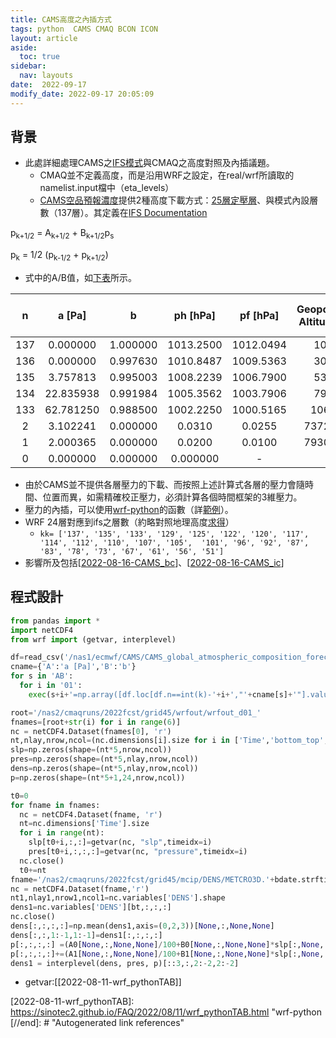 ```yaml
---
title: CAMS高度之內插方式
tags: python  CAMS CMAQ BCON ICON
layout: article
aside:
  toc: true
sidebar:
  nav: layouts
date:  2022-09-17
modify_date: 2022-09-17 20:05:09
---
```

## 背景

- 此處詳細處理CAMS之[IFS模式][ifs]與CMAQ之高度對照及內插議題。
  - CMAQ並不定義高度，而是沿用WRF之設定，在real/wrf所讀取的namelist.input檔中（eta_levels）
  - [CAMS空品預報濃度](https://ads.atmosphere.copernicus.eu/cdsapp#!/dataset/cams-global-atmospheric-composition-forecasts?tab=form)提供2種高度下載方式：[25層定壓層][wind_ozone]、與模式內設層數（137層）。其定義在[IFS Documentation][ifs]

p<sub>k+1/2</sub> = A<sub>k+1/2</sub> + B<sub>k+1/2</sub>p<sub>s </sub>

p<sub>k</sub> = 1/2 (p<sub>k-1/2</sub> + p<sub>k+1/2</sub>) 

- 式中的A/B值，如[下表](https://confluence.ecmwf.int/display/UDOC/L137+model+level+definitions)所示。

n|a [Pa]|b|ph [hPa]|pf [hPa]|Geopotential Altitude [m]|Geometric Altitude [m]|Temperature [K]|Density [kg/m^3]
:-:|:-:|:-:|:-:|:-:|:-:|:-:|:-:|:-:
137|0.000000|1.000000|1013.2500|1012.0494|10.00|10.00|288.09|1.223803
136|0.000000|0.997630|1010.8487|1009.5363|30.96|30.96|287.95|1.221341
135|3.757813|0.995003|1008.2239|1006.7900|53.92|53.92|287.80|1.218650
134|22.835938|0.991984|1005.3562|1003.7906|79.04|79.04|287.64|1.215710
133|62.781250|0.988500|1002.2250|1000.5165|106.54|106.54|287.46|1.212498
2|3.102241|0.000000|0.0310|0.0255|73721.58|74584.91|209.21|0.000042
1|2.000365|0.000000|0.0200|0.0100|79301.79|80301.65|198.05|0.000018
0|0.000000|0.000000|0.000000|-|-|-|-|-

- 由於CAMS並不提供各層壓力的下載、而按照上述計算式各層的壓力會隨時間、位置而異，如需精確校正壓力，必須計算各個時間框架的3維壓力。
- 壓力的內插，可以使用[wrf-python](https://wrf-python.readthedocs.io/en/latest/)的函數（詳[範例](https://sinotec2.github.io/Focus-on-Air-Quality/utilities/Graphics/wrf-python/2.horizon/#等壓面垂直內插)）。
- WRF 24層對應到ifs之層數（約略對照地理高度[求得][wind_ozone]）
  - `kk= ['137', '135', '133', '129', '125', '122', '120', '117', '114', '112', '110', '107', '105',  '101', '96', '92', '87', '83', '78', '73', '67', '61', '56', '51']`
- 影響所及包括[[2022-08-16-CAMS_bc]]、[[2022-08-16-CAMS_ic]]

## 程式設計

```python
from pandas import *
import netCDF4
from wrf import (getvar, interplevel)

df=read_csv('/nas1/ecmwf/CAMS/CAMS_global_atmospheric_composition_forecasts/2022/heights.csv')
cname={'A':'a [Pa]','B':'b'}
for s in 'AB':
  for i in '01':
    exec(s+i+'=np.array([df.loc[df.n==int(k)-'+i+',"'+cname[s]+'"].values[0] for k in kk])')

root='/nas2/cmaqruns/2022fcst/grid45/wrfout/wrfout_d01_'
fnames=[root+str(i) for i in range(6)]
nc = netCDF4.Dataset(fnames[0], 'r')
nt,nlay,nrow,ncol=(nc.dimensions[i].size for i in ['Time','bottom_top','south_north','west_east'])
slp=np.zeros(shape=(nt*5,nrow,ncol))
pres=np.zeros(shape=(nt*5,nlay,nrow,ncol))
dens=np.zeros(shape=(nt*5,nlay,nrow,ncol))
p=np.zeros(shape=(nt*5+1,24,nrow,ncol))

t0=0
for fname in fnames:
  nc = netCDF4.Dataset(fname, 'r')
  nt=nc.dimensions['Time'].size
  for i in range(nt):
    slp[t0+i,:,:]=getvar(nc, "slp",timeidx=i)
    pres[t0+i,:,:,:]=getvar(nc, "pressure",timeidx=i)
  nc.close()
  t0+=nt
fname='/nas2/cmaqruns/2022fcst/grid45/mcip/DENS/METCRO3D.'+bdate.strftime('%Y%m%d')
nc = netCDF4.Dataset(fname,'r')
nt1,nlay1,nrow1,ncol1=nc.variables['DENS'].shape
dens1=nc.variables['DENS'][bt,:,:,:]
nc.close()
dens[:,:,:,:]=np.mean(dens1,axis=(0,2,3))[None,:,None,None]
dens[:,:,1:-1,1:-1]=dens1[:,:,:,:]  
p[:,:,:,:] =(A0[None,:,None,None]/100+B0[None,:,None,None]*slp[:,None,:,:])/2.
p[:,:,:,:]+=(A1[None,:,None,None]/100+B1[None,:,None,None]*slp[:,None,:,:])/2.
dens1 = interplevel(dens, pres, p)[::3,:,2:-2,2:-2]
```

- getvar:[[2022-08-11-wrf_pythonTAB]]

[ifs]: https://www.ecmwf.int/en/elibrary/9203-ifs-documentation-cy40r1-part-iii-dynamics-and-numerical-procedures "IFS(Integrated Forecast System) Documentation CY40R1 - Part III: Dynamics and Numerical Procedures->2.2 DISCRETISATION->2.2.1 Vertical discretisation"
[wind_ozone]: https://sinotec2.github.io/FAQ/2022/08/03/wind_ozone.html#有關level "earth套件貼上CAMS臭氧濃度->數據下載與轉換->有關level"
[//begin]: # "Autogenerated link references for markdown compatibility"
[2022-08-16-CAMS_bc]: https://sinotec2.github.io/FAQ/2022/08/16/CAMS_bc.html "CAMS預報數據寫成CMAQ邊界檔"
[2022-08-16-CAMS_ic]: https://sinotec2.github.io/FAQ/2022/08/16/CAMS_ic.html "CAMS預報數據寫成CMAQ初始檔"
[2022-08-11-wrf_pythonTAB]: https://sinotec2.github.io/FAQ/2022/08/11/wrf_pythonTAB.html "wrf-python
[//end]: # "Autogenerated link references"